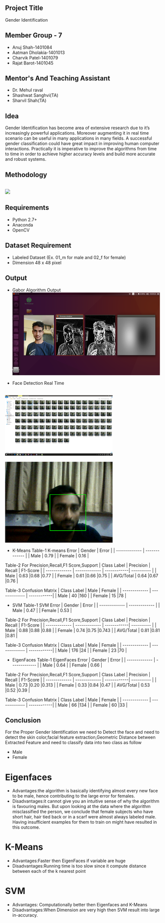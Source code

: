 ## Project Title
Gender Identification

## Member Group - 7
- Anuj Shah-1401084
- Aatman Dholakia-1401013
- Charvik Patel-1401079
- Rajat Barot-1401045

## Mentor's And Teaching Assistant
- Dr. Mehul raval
- Shashwat Sanghvi(TA) 
- Sharvil Shah(TA)


## Idea

Gender Identification has become area of extensive research
due to it’s increasingly powerful applications. Moreover augmenting
it in real time scenario can be useful in many applications
in many fields. A successful gender classification could
have great impact in improving human computer interactions.
Practically it is imperative to improve the algorithms from time
to time in order to achieve higher accuracy levels and build
more accurate and robust systems. 

## Methodology
<br>
 <img src="https://raw.githubusercontent.com/Charvik2020/ML_gender-identification/blob/master/Report/Methodology.JPG" width="350"/>
<br>

## Requirements
- Python 2.7+
- Anaconda
- OpenCV
## Dataset Requirement
- Labeled Dataset (Ex. 01_m for male and 02_f for female)
- Dimension 48 x 48 pixel

## Output
- Gabor Algorithm Output
![My image](https://github.com/Charvik2020/ML_gender-identification/blob/master/Gabor%20algorithm/gabor.png)

- Face Detection Real Time 
<br>
 <img src="https://github.com/Charvik2020/ML_gender-identification/blob/master/Report/3.png" width="350"/>
<br>
<br>
 <img src="https://github.com/Charvik2020/ML_gender-identification/blob/master/Report/2.png" width="350"/>
<br>

- K-Means
Table-1 K-means Error
| Gender        |     Error     |
| ------------- | ------------- |
| Male          | 0.79          |
| Female        | 0.16          |

Table-2 For Precision,Recall,F1 Score,Support
| Class Label   |    Precision  | Recall      |  F1-Score  |
| ------------- | ------------- | ------------| ---------- |
| Male          | 0.63          |0.68         |0.77        |
| Female        | 0.61          |0.66         |0.75        |
| AVG/Total     | 0.64          |0.67         |0.76        |

Table-3 Confusion Matrix
| Class Label   |    Male       | Female      | 
| ------------- | ------------- | ------------| 
| Male          | 40            |160          |
| Female        | 15            |78           |

- SVM
Table-1 SVM Error
| Gender        |     Error     |
| ------------- | ------------- |
| Male          | 0.47          |
| Female        | 0.53          |

Table-2 For Precision,Recall,F1 Score,Support
| Class Label   |    Precision  | Recall      |  F1-Score  |
| ------------- | ------------- | ------------| ---------- |
| Male          | 0.88          |0.88         |0.88        |
| Female        | 0.74          |0.75         |0.743       |
| AVG/Total     | 0.81          |0.81         |0.81        |

Table-3 Confusion Matrix
| Class Label   |    Male       | Female      | 
| ------------- | ------------- | ------------| 
| Male          | 176           |24           |
| Female        | 23            |70           |

- EigenFaces
Table-1 EigenFaces Error
| Gender        |     Error     |
| ------------- | ------------- |
| Male          | 0.64          |
| Female        | 0.66          |

Table-2 For Precision,Recall,F1 Score,Support
| Class Label   |    Precision  | Recall      |  F1-Score  |
| ------------- | ------------- | ------------| ---------- |
| Male          | 0.73          |0.20         |0.313       |
| Female        | 0.33          |0.84         |0.47        |
| AVG/Total     | 0.53          |0.52         |0.39        |

Table-3 Confusion Matrix
| Class Label   |    Male       | Female      | 
| ------------- | ------------- | ------------| 
| Male          | 66            |134          |
| Female        | 60            |33           |

## Conclusion
For the Proper Gender Identification we need to Detect
the face and need to detect the skin color,facial feature
extraction,Geometric Distance between Extracted Feature and
need to classify data into two class as follow
- Male
- Female
# Eigenfaces
- Advantages:the algorithm is basically identifying almost every new face to be male, hence contributing to the large error for females.
- Disadvantages:it cannot give you an intuitive sense of why the algorithm is favouring males. But upon looking at the data where the algorithm misclassified the person, we conclude that female subjects who have short hair, hair tied back or in a scarf were almost always labeled male. Having insufficient examples for them to train on might have resulted in this outcome.
# K-Means
- Advantages:Faster then EigenFaces if variable are huge
- Disadvantages:Running time is too slow since it compute distance between each of the k nearest point
# SVM
- Advantages: Computationally better then Eigenfaces and K-Means
- Disadvantages:When Dimension are very high then SVM result into large in-accuracy.




